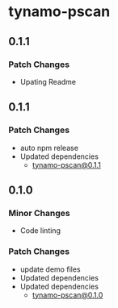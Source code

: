 # tynamo-pscan

## 0.1.1

### Patch Changes

- Upating Readme

## 0.1.1

### Patch Changes

- auto npm release
- Updated dependencies
  - tynamo-pscan@0.1.1

## 0.1.0

### Minor Changes

- Code linting

### Patch Changes

- update demo files
- Updated dependencies
- Updated dependencies
  - tynamo-pscan@0.1.0
